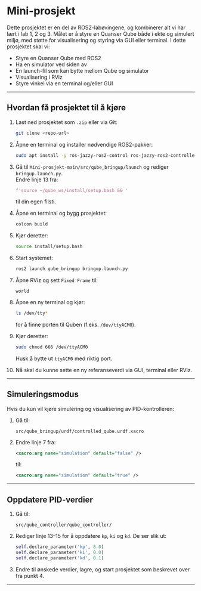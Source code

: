 # Mini-prosjekt
Dette prosjektet er en del av ROS2-labøvingene, og kombinerer alt vi har lært i lab 1, 2 og 3. Målet er å styre en Quanser Qube både i ekte og simulert miljø, med støtte for visualisering og styring via GUI eller terminal.
I dette prosjektet skal vi:

- Styre en Quanser Qube med ROS2  
- Ha en simulator ved siden av  
- En launch-fil som kan bytte mellom Qube og simulator  
- Visualisering i RViz  
- Styre vinkel via en terminal og/eller GUI  

---

## Hvordan få prosjektet til å kjøre

1. Last ned prosjektet som `.zip` eller via Git:

    ```bash
    git clone <repo-url>
    ```

2. Åpne en terminal og installer nødvendige ROS2-pakker:

    ```bash
    sudo apt install -y ros-jazzy-ros2-control ros-jazzy-ros2-controllers
    ```

3. Gå til `Mini-prosjekt-main/src/qube_bringup/launch` og rediger `bringup.launch.py`.  
   Endre linje 13 fra:

    ```python
    f'source ~/qube_ws/install/setup.bash && '
    ```

    til din egen filsti.

4. Åpne en terminal og bygg prosjektet:

    ```bash
    colcon build
    ```

5. Kjør deretter:

    ```bash
    source install/setup.bash
    ```

6. Start systemet:

    ```bash
    ros2 launch qube_bringup bringup.launch.py
    ```

7. Åpne RViz og sett `Fixed Frame` til:

    ```
    world
    ```

8. Åpne en ny terminal og kjør:

    ```bash
    ls /dev/tty*
    ```

    for å finne porten til Quben (f.eks. `/dev/ttyACM0`).

9. Kjør deretter:

    ```bash
    sudo chmod 666 /dev/ttyACM0
    ```

    Husk å bytte ut `ttyACM0` med riktig port.

10. Nå skal du kunne sette en ny referanseverdi via GUI, terminal eller RViz.

---

## Simuleringsmodus

Hvis du kun vil kjøre simulering og visualisering av PID-kontrolleren:

1. Gå til:

    ```
    src/qube_bringup/urdf/controlled_qube.urdf.xacro
    ```

2. Endre linje 7 fra:

    ```xml
    <xacro:arg name="simulation" default="false" />
    ```

    til:

    ```xml
    <xacro:arg name="simulation" default="true" />
    ```

---

## Oppdatere PID-verdier

1. Gå til:

    ```
    src/qube_controller/qube_controller/
    ```

2. Rediger linje 13–15 for å oppdatere `kp`, `ki` og `kd`. De ser slik ut:

    ```python
    self.declare_parameter('kp', 8.0)
    self.declare_parameter('ki', 0.0)
    self.declare_parameter('kd', 0.1)
    ```

3. Endre til ønskede verdier, lagre, og start prosjektet som beskrevet over fra punkt 4.

---

   


 
